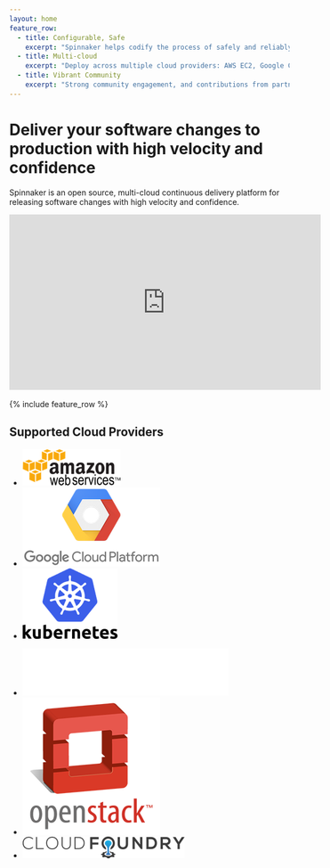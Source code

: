 ```yaml
---
layout: home
feature_row:
  - title: Configurable, Safe
    excerpt: "Spinnaker helps codify the process of safely and reliably deploying artifacts to the cloud, leveraging industry best practices out-of-the-box.\n\n_**Configure once, run anytime.**_"
  - title: Multi-cloud
    excerpt: "Deploy across multiple cloud providers: AWS EC2, Google Compute Engine, Microsoft Azure, OpenStack and Cloud Foundry.\n\n_**Deploy anywhere, manage centrally.**_"
  - title: Vibrant Community
    excerpt: "Strong community engagement, and contributions from partners including: Netflix, Google, Microsoft, Pivotal, Veritas, Target, Schibsted and Kenzan.\n\n_**Pull requests are gladly accepted.**_"
---
```


# Deliver your software changes to production with high velocity and confidence

Spinnaker is an open source, multi-cloud continuous delivery platform for releasing software changes with high velocity and confidence.

<iframe width="560" height="315" src="https://www.youtube.com/embed/dwdVwE52KkU" frameborder="0" allowfullscreen></iframe>

{% include feature_row %}

## Supported Cloud Providers

<div class="cloudproviders">
  <ul class="images">
    <li><img src="/assets/images/aws.png" /> </li>
    <li><img src="/assets/images/gcp.png" /></li>
    <li><img src="/assets/images/k8s.png"/></li>
  </ul>
  <ul class="images">
    <li><img src="/assets/images/azure.png" /></li>
    <li><img src="/assets/images/os.png" /></li>
    <li><img src="/assets/images/cf.png" /></li>
  </ul>
</div>

